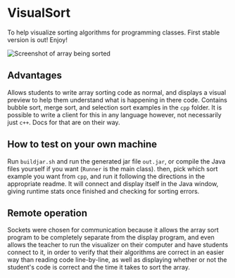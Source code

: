 # VisualSort
To help visualize sorting algorithms for programming classes. First stable version is out! Enjoy!

![Screenshot of array being sorted](http://i.imgur.com/g6a3uJ1.png)

## Advantages
Allows students to write array sorting code as normal, and displays a visual preview to help them understand what is happening in there code. Contains bubble sort, merge sort, and selection sort examples in the `cpp` folder. It is possible to write a client for this in any language however, not necessarily just `c++`. Docs for that are on their way.

## How to test on your own machine
Run `buildjar.sh` and run the generated jar file `out.jar`, or compile the Java files yourself if you want (`Runner` is the main class). then, pick which sort example you want from `cpp`, and run it following the directions in the appropriate readme. It will connect and display itself in the Java window, giving runtime stats once finished and checking for sorting errors.

## Remote operation
Sockets were chosen for communication because it allows the array sort program to be completely separate from the display program, and even allows the teacher to run the visualizer on their computer and have students connect to it, in order to verify that their algorithms are correct in an easier way than reading code line-by-line, as well as displaying whether or not the student's code is correct and the time it takes to sort the array.
